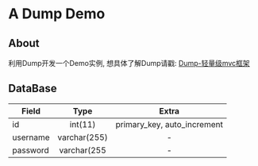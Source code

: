 # A Dump Demo

## About

利用Dump开发一个Demo实例, 想具体了解Dump请戳: [Dump-轻量级mvc框架](https://github.com/yuanguangxin/Dump)

## DataBase

| Field         | Type          | Extra |
| ------------- |:-------------:| :-----:|
| id            | int(11)       | primary_key, auto_increment |
| username      | varchar(255)  |  -  |
| password      | varchar(255   |  -  |
